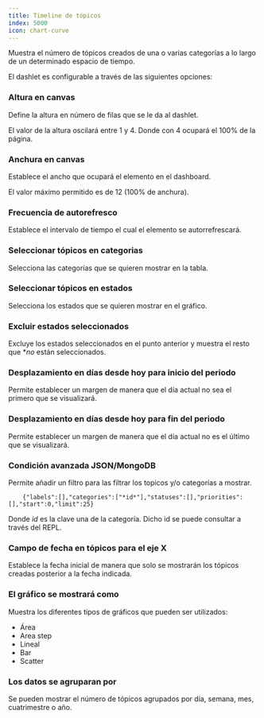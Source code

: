 ```yaml
---
title: Timeline de tópicos
index: 5000
icon: chart-curve
---
```



Muestra el número de tópicos creados de una o varias categorías a lo largo de un determinado espacio de tiempo.

El dashlet es configurable a través de las siguientes opciones:

### Altura en canvas

Define la altura en número de filas que se le da al dashlet.

El valor de la altura oscilará entre 1 y 4. Donde con 4 ocupará el 100% de la página.

### Anchura en canvas

Establece el ancho que ocupará el elemento en el dashboard.

El valor máximo permitido es de 12 (100% de anchura).

### Frecuencia de autorefresco

Establece el intervalo de tiempo el cual el elemento se autorrefrescará.

### Seleccionar tópicos en categorias

Selecciona las categorías que se quieren mostrar en la tabla.

### Seleccionar tópicos en estados

Selecciona los estados que se quieren mostrar en el gráfico.

### Excluir estados seleccionados

Excluye los estados seleccionados en el punto anterior y muestra el resto que **no*
están seleccionados.

### Desplazamiento en días desde hoy para inicio del periodo

Permite establecer un margen de manera que el día actual no sea el primero que se visualizará.

### Desplazamiento en días desde hoy para fin del periodo

Permite establecer un margen de manera que el día actual no es el último que se visualizará.

### Condición avanzada JSON/MongoDB

Permite añadir un filtro para las filtrar los topicos y/o categorías a mostrar.

        {"labels":[],"categories":["*id*"],"statuses":[],"priorities":[],"start":0,"limit":25}


Donde *id* es la clave una de la categoría. Dicho id se puede consultar a través del REPL.


### Campo de fecha en tópicos para el eje X

Establece la fecha inicial de manera que solo se mostrarán los tópicos creadas posterior a la fecha indicada.

### El gráfico se mostrará como
Muestra los diferentes tipos de gráficos que pueden ser utilizados:

- Área
- Area step
- Lineal
- Bar
- Scatter

### Los datos se agruparan por

Se pueden mostrar el número de tópicos agrupados por día, semana, mes, cuatrimestre o año.